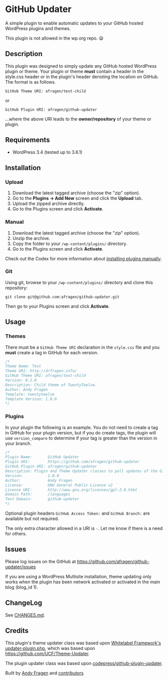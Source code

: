 # GitHub Updater

A simple plugin to enable automatic updates to your GitHub hosted WordPress plugins and themes.

This plugin is not allowed in the wp.org repo. :frowning:

## Description

This plugin was designed to simply update any GitHub hosted WordPress plugin or theme. Your plugin or theme **must** contain a header in the style.css header or in the plugin's header denoting the location on GitHub. The format is as follows.

`GitHub Theme URI: afragen/test-child`

or 

`GitHub Plugin URI: afragen/github-updater`

...where the above URI leads to the __owner/repository__ of your theme or plugin.

## Requirements
 * WordPress 3.4 (tested up to 3.6.1)

## Installation

### Upload

1. Download the latest tagged archive (choose the "zip" option).
2. Go to the __Plugins -> Add New__ screen and click the __Upload__ tab.
3. Upload the zipped archive directly.
4. Go to the Plugins screen and click __Activate__.

### Manual

1. Download the latest tagged archive (choose the "zip" option).
2. Unzip the archive.
3. Copy the folder to your `/wp-content/plugins/` directory.
4. Go to the Plugins screen and click __Activate__.

Check out the Codex for more information about [installing plugins manually](http://codex.wordpress.org/Managing_Plugins#Manual_Plugin_Installation).

### Git

Using git, browse to your `/wp-content/plugins/` directory and clone this repository:

`git clone git@github.com:afragen/github-updater.git`

Then go to your Plugins screen and click __Activate__.

## Usage

### Themes

There must be a `GitHub Theme URI` declaration in the `style.css` file and you **must** create a tag in GitHub for each version.

~~~css
/*
Theme Name: Test
Theme URI: http://drfragen.info/
GitHub Theme URI: afragen/test-child
Version: 0.1.0
Description: Child theme of TwentyTwelve.
Author: Andy Fragen
Template: twentytwelve
Template Version: 1.0.0
*/
~~~

### Plugins 
In your plugin the following is an example. You do not need to create a tag in GitHub for your plugin version, but if you do create tags, the plugin will use `version_compare` to determine if your tag is greater than the version in your branch.

~~~php
/*
Plugin Name:       GitHub Updater
Plugin URI:        https://github.com/afragen/github-updater
GitHub Plugin URI: afragen/github-updater
Description: Plugin and Theme Updater classes to pull updates of the GitHub based plugins and themes into wordpress. Theme class based upon <a href="https://github.com/WordPress-Phoenix/whitelabel-framework">Whitelabel Framework</a> modifications. Plugin class based upon <a href="https://github.com/codepress/github-plugin-updater">codepress/github-plugin-updater</a>.
Version:           1.0.0
Author:            Andy Fragen
License:           GNU General Public License v2
License URI:       http://www.gnu.org/licenses/gpl-2.0.html
Domain Path:       /languages
Text Domain:       github-updater
*/
~~~

Optional plugin headers `GitHub Access Token:` and `GitHub Branch:` are available but not required.

The only extra character allowed in a URI is `-`. Let me know if there is a need for others.

## Issues

Please log issues on the GitHub at https://github.com/afragen/github-updater/issues

If you are using a WordPress Multisite installation, theme updating only works when the plugin has been network activated or activated in the main blog (blog_id 1).

## ChangeLog

See [CHANGES.md](CHANGES.md).

## Credits

This plugin's theme updater class was based upon [Whitelabel Framework's updater-plugin.php](https://github.com/WordPress-Phoenix/whitelabel-framework/blob/master/inc/updater-plugin.php), which was based upon https://github.com/UCF/Theme-Updater.

The plugin updater class was based upon [codepress/github-plugin-updater](https://github.com/codepress/github-plugin-updater).

Built by [Andy Fragen](https://github.com/afragen) and [contributors](https://github.com/afragen/github-updater/graphs/contributors)
